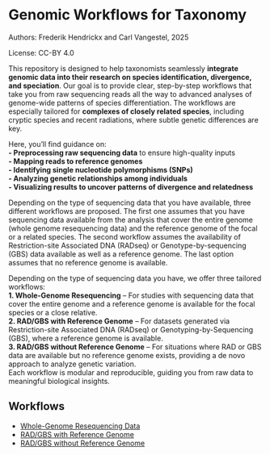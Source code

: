 # Genomic Workflows for Taxonomy

Authors: Frederik Hendrickx and Carl Vangestel, 2025

License: CC-BY 4.0

This repository is designed to help taxonomists seamlessly **integrate genomic data into their research on species identification, divergence, and speciation**. Our goal is to provide clear, step-by-step workflows that take you from raw sequencing reads all the way to advanced analyses of genome-wide patterns of species differentiation. The workflows are especially tailored for **complexes of closely related species**, including cryptic species and recent radiations, where subtle genetic differences are key.
  
Here, you’ll find guidance on:  
**- Preprocessing raw sequencing data** to ensure high-quality inputs  
**- Mapping reads to reference genomes**  
**- Identifying single nucleotide polymorphisms (SNPs)**  
**- Analyzing genetic relationships among individuals**  
**- Visualizing results to uncover patterns of divergence and relatedness**  
  
Depending on the type of sequencing data that you have available, three different workflows are proposed. The first one assumes that you have sequencing data available from the analysis that cover the entire genome (whole genome resequencing data) and the reference genome of the focal or a related species. The second workflow assumes the availability of Restriction-site Associated DNA (RADseq) or Genotype-by-sequencing (GBS) data available as well as a reference genome. The last option assumes that no reference genome is available.
  
Depending on the type of sequencing data you have, we offer three tailored workflows:  
**1.	Whole-Genome Resequencing** – For studies with sequencing data that cover the entire genome and a reference genome is available for the focal species or a close relative.  
**2.	RAD/GBS with Reference Genome** – For datasets generated via Restriction-site Associated DNA (RADseq) or Genotyping-by-Sequencing (GBS), where a reference genome is available.  
**3.	RAD/GBS without Reference Genome** – For situations where RAD or GBS data are available but no reference genome exists, providing a de novo approach to analyze genetic variation.  
Each workflow is modular and reproducible, guiding you from raw data to meaningful biological insights.


## Workflows
- [Whole-Genome Resequencing Data](./whole_genome_resequencing/)
- [RAD/GBS with Reference Genome](./rad_gbs_with_reference/)
- [RAD/GBS without Reference Genome](./rad_gbs_without_reference/)
